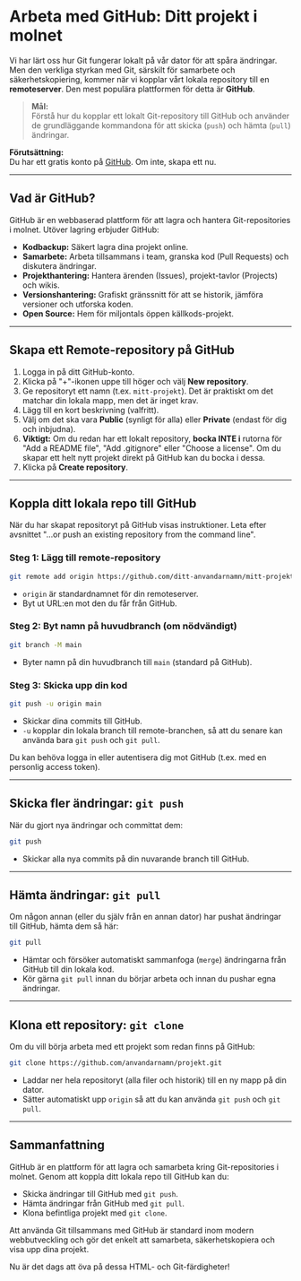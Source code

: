 # Arbeta med GitHub: Ditt projekt i molnet

Vi har lärt oss hur Git fungerar lokalt på vår dator för att spåra ändringar. Men den verkliga styrkan med Git, särskilt för samarbete och säkerhetskopiering, kommer när vi kopplar vårt lokala repository till en **remoteserver**. Den mest populära plattformen för detta är **GitHub**.

> **Mål:**  
> Förstå hur du kopplar ett lokalt Git-repository till GitHub och använder de grundläggande kommandona för att skicka (`push`) och hämta (`pull`) ändringar.

**Förutsättning:**  
Du har ett gratis konto på [GitHub](https://github.com/). Om inte, skapa ett nu.

---

## Vad är GitHub?

GitHub är en webbaserad plattform för att lagra och hantera Git-repositories i molnet. Utöver lagring erbjuder GitHub:

- **Kodbackup:** Säkert lagra dina projekt online.
- **Samarbete:** Arbeta tillsammans i team, granska kod (Pull Requests) och diskutera ändringar.
- **Projekthantering:** Hantera ärenden (Issues), projekt-tavlor (Projects) och wikis.
- **Versionshantering:** Grafiskt gränssnitt för att se historik, jämföra versioner och utforska koden.
- **Open Source:** Hem för miljontals öppen källkods-projekt.

---

## Skapa ett Remote-repository på GitHub

1. Logga in på ditt GitHub-konto.
2. Klicka på "+"-ikonen uppe till höger och välj **New repository**.
3. Ge repositoryt ett namn (t.ex. `mitt-projekt`). Det är praktiskt om det matchar din lokala mapp, men det är inget krav.
4. Lägg till en kort beskrivning (valfritt).
5. Välj om det ska vara **Public** (synligt för alla) eller **Private** (endast för dig och inbjudna).
6. **Viktigt:** Om du redan har ett lokalt repository, **bocka INTE i** rutorna för "Add a README file", "Add .gitignore" eller "Choose a license". Om du skapar ett helt nytt projekt direkt på GitHub kan du bocka i dessa.
7. Klicka på **Create repository**.

---

## Koppla ditt lokala repo till GitHub

När du har skapat repositoryt på GitHub visas instruktioner. Leta efter avsnittet "…or push an existing repository from the command line".

### Steg 1: Lägg till remote-repository

```bash
git remote add origin https://github.com/ditt-anvandarnamn/mitt-projekt.git
```
- `origin` är standardnamnet för din remoteserver.
- Byt ut URL:en mot den du får från GitHub.

### Steg 2: Byt namn på huvudbranch (om nödvändigt)

```bash
git branch -M main
```
- Byter namn på din huvudbranch till `main` (standard på GitHub).

### Steg 3: Skicka upp din kod

```bash
git push -u origin main
```
- Skickar dina commits till GitHub.
- `-u` kopplar din lokala branch till remote-branchen, så att du senare kan använda bara `git push` och `git pull`.

Du kan behöva logga in eller autentisera dig mot GitHub (t.ex. med en personlig access token).

---

## Skicka fler ändringar: `git push`

När du gjort nya ändringar och committat dem:

```bash
git push
```
- Skickar alla nya commits på din nuvarande branch till GitHub.

---

## Hämta ändringar: `git pull`

Om någon annan (eller du själv från en annan dator) har pushat ändringar till GitHub, hämta dem så här:

```bash
git pull
```
- Hämtar och försöker automatiskt sammanfoga (`merge`) ändringarna från GitHub till din lokala kod.
- Kör gärna `git pull` innan du börjar arbeta och innan du pushar egna ändringar.

---

## Klona ett repository: `git clone`

Om du vill börja arbeta med ett projekt som redan finns på GitHub:

```bash
git clone https://github.com/anvandarnamn/projekt.git
```
- Laddar ner hela repositoryt (alla filer och historik) till en ny mapp på din dator.
- Sätter automatiskt upp `origin` så att du kan använda `git push` och `git pull`.

---

## Sammanfattning

GitHub är en plattform för att lagra och samarbeta kring Git-repositories i molnet. Genom att koppla ditt lokala repo till GitHub kan du:

- Skicka ändringar till GitHub med `git push`.
- Hämta ändringar från GitHub med `git pull`.
- Klona befintliga projekt med `git clone`.

Att använda Git tillsammans med GitHub är standard inom modern webbutveckling och gör det enkelt att samarbeta, säkerhetskopiera och visa upp dina projekt.

Nu är det dags att öva på dessa HTML- och Git-färdigheter!
